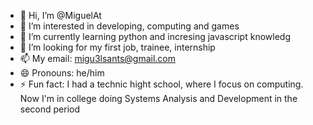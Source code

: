 - 👋 Hi, I’m @MiguelAt
- 👀 I’m interested in developing, computing and games
- 🌱 I’m currently learning python and incresing javascript knowledg
- 💞️ I’m looking for my first job, trainee, internship
- 📫 My email: migu3lsants@gmail.com
- 😄 Pronouns: he/him
- ⚡ Fun fact: I had a technic hight school, where I focus on computing. Now I'm in college doing Systems Analysis and Development in the second period

<!---
MiguelAts/MiguelAts is a ✨ special ✨ repository because its `README.md` (this file) appears on your GitHub profile.
You can click the Preview link to take a look at your changes.
--->
